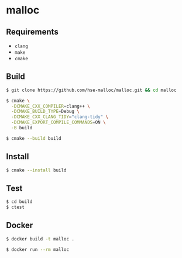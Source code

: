 # malloc

## Requirements

* `clang`
* `make`
* `cmake`


## Build

```sh
$ git clone https://github.com/hse-malloc/malloc.git && cd malloc

$ cmake \
  -DCMAKE_CXX_COMPILER=clang++ \
  -DCMAKE_BUILD_TYPE=Debug \
  -DCMAKE_CXX_CLANG_TIDY="clang-tidy" \
  -DCMAKE_EXPORT_COMPILE_COMMANDS=ON \
  -B build

$ cmake --build build
```

## Install

```sh
$ cmake --install build
```

## Test

```sh
$ cd build
$ ctest
```

## Docker

```sh
$ docker build -t malloc .

$ docker run --rm malloc
```

